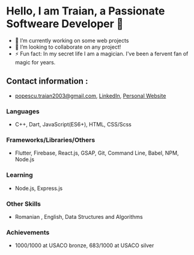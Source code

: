 # Hello, I am Traian, a Passionate Softweare Developer 👋

- 🔭 I’m currently working on some web projects
- 👯 I’m looking to collaborate on any project!
- ⚡ Fun fact: In my secret life I am a magician. I've been a fervent fan of magic for years.

## Contact information :

- popescu.traian2003@gmail.com, [LinkedIn](https://www.linkedin.com/in/traian-popescu-9681b5212/), [Personal Website](www.traian.xyz)

### Languages

- C++, Dart, JavaScript(ES6+), HTML, CSS/Scss

### Frameworks/Libraries/Others

- Flutter, Firebase, React.js, GSAP, Git, Command Line, Babel, NPM, Node.js

### Learning

- Node.js, Express.js

### Other Skills

- Romanian , English, Data Structures and Algorithms

### Achievements

- 1000/1000 at USACO bronze, 683/1000 at USACO silver
